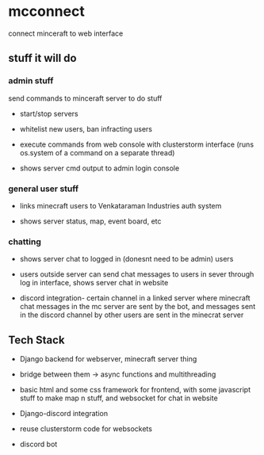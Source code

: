 # mcconnect
connect minceraft to web interface


## stuff it will do

### admin stuff

send commands to minceraft server to do stuff

- start/stop servers

- whitelist new users, ban infracting users

- execute commands from web console with clusterstorm interface (runs os.system of a command on a separate thread)

- shows server cmd output to admin login console


### general user stuff

- links minecraft users to Venkataraman Industries auth system

- shows server status, map, event board, etc



### chatting

- shows server chat to logged in (donesnt need to be admin) users

- users outside server can send chat messages to users in sever through log in interface, shows server chat in website

- discord integration- certain channel in a linked server where minecraft chat messages in the mc server are sent by the bot, and messages 
sent in the discord channel by other users are sent in the minecrat server


## Tech Stack

- Django backend for webserver, minecraft server thing

- bridge between them -> async functions and multithreading

- basic html and some css framework for frontend, with some javascript stuff to make map n stuff, and websocket for chat in website

- Django-discord integration

- reuse clusterstorm code for websockets

- discord bot



